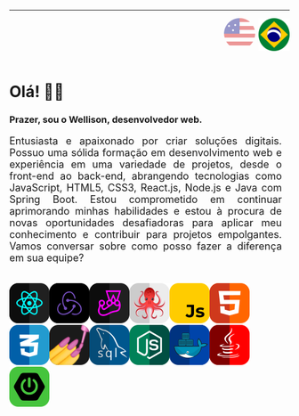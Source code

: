 ----

<header style="display:flex; justify-content:end;">
  <a href="./README.md">
    <img style="opacity:0.4;" src="./assets/iconus.svg" alt="language: EN-US" />
  </a>
  <img style="cursor: pointer; margin-left:6px; opacity:1;" src="./assets/iconbr.svg" alt="language: PT-BR"/>
</header>


<h1> Olá! <span class="waving-hand">👋👦</span></h1>
<h3>Prazer, sou o Wellison, desenvolvedor web.</h3>

<p style="font-size: 18px; max-width: 490px; text-align: justify;">
Entusiasta e apaixonado por criar soluções digitais. Possuo uma sólida formação em desenvolvimento web e experiência em uma variedade de projetos, desde o front-end ao back-end, abrangendo tecnologias como JavaScript, HTML5, CSS3, React.js, Node.js e Java com Spring Boot. Estou comprometido em continuar aprimorando minhas habilidades e estou à procura de novas oportunidades desafiadoras para aplicar meu conhecimento e contribuir para projetos empolgantes. Vamos conversar sobre como posso fazer a diferença em sua equipe?</p>
<br />


<span style="display:flex; max-width:500px; flex-wrap:wrap;">
  <abbr title="React JS">
    <img alt="React js" src="./assets/reactjs.svg">
  </abbr>

  <abbr style="text-decoration:none;" title="Redux">
    <img alt="Redux" src="./assets/redux.svg">
  </abbr>

  <abbr style="text-decoration:none;" title="Jest Testing Library">
    <img alt="Jest" src="./assets/jest.svg">
  </abbr>

  <abbr style="text-decoration:none;" title="React Testing library">
    <img alt="React-Testing-Library" src="./assets/rtl.svg">
  </abbr>

  <abbr style="text-decoration:none;" title="Javascript ES6">
    <img alt="Javascript ES6" src="./assets/js.svg">
  </abbr>

  <abbr style="text-decoration:none;" title="HTML 5">
    <img alt="HTML5" src="./assets/html5.svg">
  </abbr>

  <abbr style="text-decoration:none;" title="CSS 3">
    <img alt="CSS3" src="./assets/css3.svg">
  </abbr>

  <abbr style="text-decoration:none;" title="Styled components">
    <img alt="Styled-Components" src="./assets/styled-comp.svg">
  </abbr>

  <abbr style="text-decoration:none;" title="My Sql">
    <img alt="MySql" src="./assets/mysql.svg">
  </abbr>

  <abbr style="text-decoration:none;" title="Node.js">
    <img alt="Node.js" src="./assets/nodejs.svg">
  </abbr>

  <abbr style="text-decoration:none;" title="Docker">
    <img alt="Docker" src="./assets/docker.svg">
  </abbr>

  <abbr style="text-decoration:none;" title="Java">
    <img alt="Java" src="./assets/java.svg">
  </abbr>

  <abbr style="text-decoration:none;" title="Spring Boot">
    <img alt="SpringBoot" src="./assets/springboot.svg">
  </abbr>
</span>
